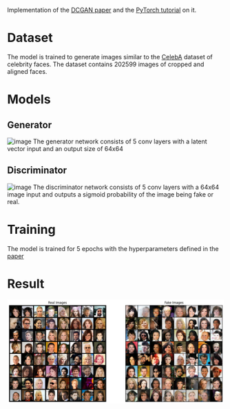 Implementation of the [DCGAN paper](https://arxiv.org/pdf/1511.06434.pdf) and the [PyTorch tutorial](https://pytorch.org/tutorials/beginner/dcgan_faces_tutorial.html) on it.

# Dataset
The model is trained to generate images similar to the [CelebA](https://mmlab.ie.cuhk.edu.hk/projects/CelebA.html) dataset of celebrity faces. The dataset contains 202599 images of cropped and aligned faces.

# Models
## Generator
![image](https://github.com/hanialnahas/dcgan-pytorch/assets/41491376/aee4a7eb-6707-41b4-bd8e-635e09136dfe)
The generator network consists of 5 conv layers with a latent vector input and an output size of 64x64

## Discriminator
![image](https://github.com/hanialnahas/dcgan-pytorch/assets/41491376/06e735e0-b6ca-4ccf-b234-79f5bd4b12c3)
The discriminator network consists of 5 conv layers with a 64x64 image input and outputs a sigmoid probability of the image being fake or real.

# Training
The model is trained for 5 epochs with the hyperparameters defined in the [paper](https://arxiv.org/pdf/1511.06434.pdf)

# Result
![image](https://raw.githubusercontent.com/hanialnahas/dcgan-pytorch/master/output.png)
